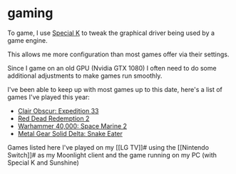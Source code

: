 # gaming

To game, I use [Special K](https://www.special-k.info/) to tweak the graphical driver being used by a game engine.

This allows me more configuration than most games offer via their settings.

Since I game on an old GPU (Nvidia GTX 1080) I often need to do some additional adjustments to make games run smoothly.

I've been able to keep up with most games up to this date, here's a list of games I've played this year:

- [Clair Obscur: Expedition 33](https://en.wikipedia.org/wiki/Clair_Obscur:_Expedition_33)
- [Red Dead Redemption 2](https://en.wikipedia.org/wiki/Red_Dead_Redemption_2)
- [Warhammer 40,000: Space Marine 2](https://en.wikipedia.org/wiki/Warhammer_40,000:_Space_Marine_2)
- [Metal Gear Solid Delta: Snake Eater](https://en.wikipedia.org/wiki/Metal_Gear_Solid_Delta:_Snake_Eater)

Games listed here I've played on my [[LG TV]]# using the [[Nintendo Switch]]# as my Moonlight client and the game running on my PC (with Special K and Sunshine)